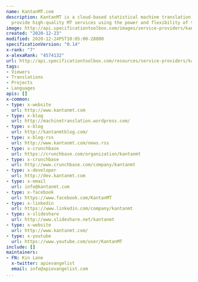 ```yaml
---
name: KantanMT.com
description: KantanMT is a cloud-based statistical machine translation platform. We
  provide high-quality MT services using the power and flexibility of the cloud.
image: http://api.specificationtoolbox.com/images/service-providers/kantanmt-com.jpg
created: "2020-12-23"
modified: 2020-12-24PST10:05:00-28800
specificationVersion: "0.14"
x-rank: "7"
x-alexaRank: "4574132"
url: http://api.specificationtoolbox.com/resources/service-providers/kantanmt-com/
tags:
- Viewers
- Translations
- Projects
- Languages
apis: []
x-common:
- type: x-website
  url: http://www.kantanmt.com
- type: x-blog
  url: http://machinetranslation.wordpress.com/
- type: x-blog
  url: http://kantanmtblog.com/
- type: x-blog-rss
  url: http://www.kantanmt.com/news.rss
- type: x-crunchbase
  url: https://crunchbase.com/organization/kantanmt
- type: x-crunchbase
  url: http://www.crunchbase.com/company/kantanmt
- type: x-developer
  url: http://dev.kantanmt.com
- type: x-email
  url: info@kantanmt.com
- type: x-facebook
  url: https://www.facebook.com/KantanMT
- type: x-linkedin
  url: https://www.linkedin.com/company/kantanmt
- type: x-slideshare
  url: http://www.slideshare.net/kantanmt
- type: x-website
  url: http://www.kantanmt.com/
- type: x-youtube
  url: https://www.youtube.com/user/KantanMT
include: []
maintainers:
- FN: Kin Lane
  x-twitter: apievangelist
  email: info@apievangelist.com
...
```

